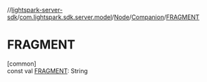 //[lightspark-server-sdk](../../../../index.md)/[com.lightspark.sdk.server.model](../../index.md)/[Node](../index.md)/[Companion](index.md)/[FRAGMENT](-f-r-a-g-m-e-n-t.md)

# FRAGMENT

[common]\
const val [FRAGMENT](-f-r-a-g-m-e-n-t.md): String
